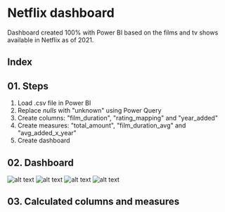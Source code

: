 # Netflix dashboard

Dashboard created 100% with Power BI based on the films and tv shows available in Netflix as of 2021.

## Index


## 01. Steps

1. Load .csv file in Power BI
2. Replace _nulls_ with "unknown" using Power Query
3. Create columns: "film_duration", "rating_mapping" and "year_added"
4. Create measures: "total_amount", "film_duration_avg" and "avg_added_x_year"
5. Create dashboard

## 02. Dashboard

![alt text](images/dashboard1.png.png)
![alt text](image.png)
![alt text](image.png)
![alt text](image.png)

## 03. Calculated columns and measures
